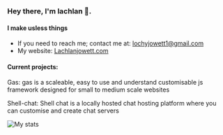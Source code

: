 ### Hey there, I'm lachlan 👋.
#### I make usless things

- If you need to reach me; contact me at: lochyjowett1@gmail.com
- My website: [Lachlanjowett.com](https://Lachlanjowett.com)

#### Current projects:

Gas:
gas is a scaleable, easy to use and understand customisable js framework designed for small to medium scale websites

Shell-chat:
Shell chat is a locally hosted chat hosting platform where you can customise and create chat servers

![My stats](https://github-readme-stats.vercel.app/api?username=lochyj&theme=dark&hide_border=1)
